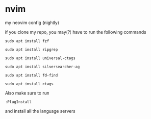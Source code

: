 # nvim

my neovim config (nightly)

if you clone my repo, you may(?) have to run the following commands

`sudo apt install fzf`

`sudo apt install ripgrep`

`sudo apt install universal-ctags`

`sudo apt install silversearcher-ag`

`sudo apt install fd-find`

`sudo apt install ctags`

Also make sure to run 

`:PlugInstall`

and install all the language servers
